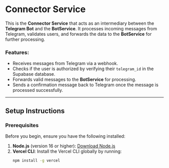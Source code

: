 # Connector Service

This is the **Connector Service** that acts as an intermediary between the **Telegram Bot** and the **BotService**. It processes incoming messages from Telegram, validates users, and forwards the data to the **BotService** for further processing.

### Features:
- Receives messages from Telegram via a webhook.
- Checks if the user is authorized by verifying their `telegram_id` in the Supabase database.
- Forwards valid messages to the **BotService** for processing.
- Sends a confirmation message back to Telegram once the message is processed successfully.

---

## Setup Instructions

### Prerequisites

Before you begin, ensure you have the following installed:

1. **Node.js** (version 16 or higher): [Download Node.js](https://nodejs.org/)
2. **Vercel CLI**: Install the Vercel CLI globally by running:
   ```bash
   npm install -g vercel
